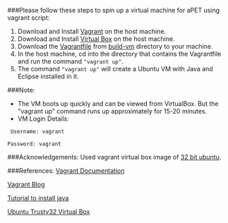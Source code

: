 ###Please follow these steps to spin up a virtual machine for aPET using vagrant script:
1. Download and Install [Vagrant](https://www.vagrantup.com/downloads.html) on the host machine.
2. Download and Install [Virtual Box](https://www.virtualbox.org/wiki/Downloads) on the host machine.
2. Download the [Vagrantfile](https://github.com/SoftwareEngineeringToolDemos/FSE-2013-aPET/blob/master/build-vm/Vagrantfile) from [build-vm](https://github.com/SoftwareEngineeringToolDemos/FSE-2013-aPET/tree/master/build-vm) directory to your machine.
3. In the host machine, cd into the directory that contains the Vagrantfile and run the command `"vagrant up"`.
4. The command `"vagrant up"` will create a Ubuntu VM with Java and Eclipse installed in it.

###Note:
* The VM boots up quickly and can be viewed from VirtualBox. But the "vagrant up" command runs up approximately for 15-20 minutes.
* VM Login Details:

 ` Username: vagrant`
  
  `Password: vagrant`

###Acknowledgements:
Used vagrant virtual box image of [32 bit ubuntu](https://atlas.hashicorp.com/ubuntu/boxes/trusty32).

###References:
[Vagrant Documentation](https://docs.vagrantup.com/v2/getting-started/)

[Vagrant Blog](https://www.vagrantup.com/blog.html)

[Tutorial to install java](https://www.digitalocean.com/community/tutorials/how-to-install-java-on-ubuntu-with-apt-get)

[Ubuntu Trusty32 Virtual Box](https://atlas.hashicorp.com/ubuntu/boxes/trusty32)
